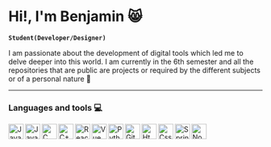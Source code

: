 # Hi!, I'm Benjamin 😸

**`Student(Developer/Designer)`**

I am passionate about the development of digital tools which led me to delve deeper into this world. I am currently in the 6th semester and all the repositories that are public are projects or required by the different subjects or of a personal nature 🌟

---

### Languages and tools 💻

<img align="left" alt="Java" width="30px" style="padding-rigth:10px;" src="https://cdn.jsdelivr.net/gh/devicons/devicon@latest/icons/java/java-original.svg">
<img align="left" alt="JavaScript" width="30px" style="padding-rigth:10px;" src="https://cdn.jsdelivr.net/gh/devicons/devicon@latest/icons/javascript/javascript-original.svg">
<img align="left" alt="C" width="30px" style="padding-rigth:10px;" src="https://cdn.jsdelivr.net/gh/devicons/devicon@latest/icons/c/c-original.svg">
<img align="left" alt="C++" width="30px" style="padding-rigth:10px;" src="https://cdn.jsdelivr.net/gh/devicons/devicon@latest/icons/cplusplus/cplusplus-original.svg">
<img align="left" alt="React" width="30px" style="padding-rigth:10px;" src="https://cdn.jsdelivr.net/gh/devicons/devicon@latest/icons/react/react-original.svg">
<img align="left" alt="Vue" width="30px" style="padding-rigth:10px;" src="https://cdn.jsdelivr.net/gh/devicons/devicon@latest/icons/vuejs/vuejs-original.svg">
<img align="left" alt="Python" width="30px" style="padding-rigth:10px;" src="https://cdn.jsdelivr.net/gh/devicons/devicon@latest/icons/python/python-original.svg">
<img align="left" alt="Git" width="30px" style="padding-rigth:10px;" src="https://cdn.jsdelivr.net/gh/devicons/devicon@latest/icons/git/git-original.svg">
<img align="left" alt="Html" width="30px" style="padding-rigth:10px;" src="https://cdn.jsdelivr.net/gh/devicons/devicon@latest/icons/html5/html5-original.svg">
<img align="left" alt="Css" width="30px" style="padding-rigth:10px;" src="https://cdn.jsdelivr.net/gh/devicons/devicon@latest/icons/css3/css3-original.svg">
<img align="left" alt="Spring" width="30px" style="padding-rigth:10px;" src="https://cdn.jsdelivr.net/gh/devicons/devicon@latest/icons/spring/spring-original.svg">
<img align="left" alt="Nodejs" width="30px" style="padding-rigth:10px;" src="https://cdn.jsdelivr.net/gh/devicons/devicon@latest/icons/nodejs/nodejs-original.svg">


